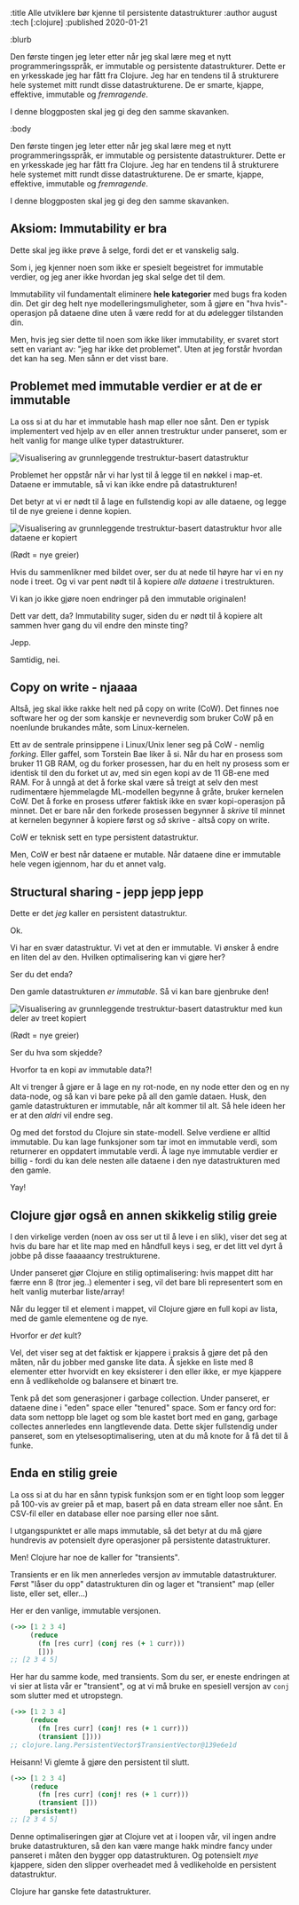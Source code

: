 :title Alle utviklere bør kjenne til persistente datastrukturer
:author august
:tech [:clojure]
:published 2020-01-21

:blurb

Den første tingen jeg leter etter når jeg skal lære meg et nytt programmeringsspråk, er immutable og persistente datastrukturer. Dette er en yrkesskade jeg har fått fra Clojure. Jeg har en tendens til å strukturere hele systemet mitt rundt disse datastrukturene. De er smarte, kjappe, effektive, immutable og _fremragende_.

I denne bloggposten skal jeg gi deg den samme skavanken.

:body

Den første tingen jeg leter etter når jeg skal lære meg et nytt programmeringsspråk, er immutable og persistente datastrukturer. Dette er en yrkesskade jeg har fått fra Clojure. Jeg har en tendens til å strukturere hele systemet mitt rundt disse datastrukturene. De er smarte, kjappe, effektive, immutable og _fremragende_.

I denne bloggposten skal jeg gi deg den samme skavanken.


## Aksiom: Immutability er bra

Dette skal jeg ikke prøve å selge, fordi det er et vanskelig salg.

Som i, jeg kjenner noen som ikke er spesielt begeistret for immutable verdier, og jeg aner ikke hvordan jeg skal selge det til dem.

Immutability vil fundamentalt eliminere **hele kategorier** med bugs fra koden din. Det gir deg helt nye modelleringsmuligheter, som å gjøre en "hva hvis"-operasjon på dataene dine uten å være redd for at du ødelegger tilstanden din.

Men, hvis jeg sier dette til noen som ikke liker immutability, er svaret stort sett en variant av: "jeg har ikke det problemet". Uten at jeg forstår hvordan det kan ha seg. Men sånn er det visst bare.

## Problemet med immutable verdier er at de er immutable

La oss si at du har et immutable hash map eller noe sånt. Den er typisk implementert ved hjelp av en eller annen trestruktur under panseret, som er helt vanlig for mange ulike typer datastrukturer.

![Visualisering av grunnleggende trestruktur-basert datastruktur](/images/blogg/the_basic.png)

Problemet her oppstår når vi har lyst til å legge til en nøkkel i map-et. Dataene er immutable, så vi kan ikke endre på datastrukturen!


Det betyr at vi er nødt til å lage en fullstendig kopi av alle dataene, og legge til de nye greiene i denne kopien.

![Visualisering av grunnleggende trestruktur-basert datastruktur hvor alle dataene er kopiert](/images/blogg/complete_clone.png)

(Rødt = nye greier)

Hvis du sammenlikner med bildet over, ser du at nede til høyre har vi en ny node i treet. Og vi var pent nødt til å kopiere _alle dataene_ i trestrukturen. 

Vi kan jo ikke gjøre noen endringer på den immutable originalen!

Dett var dett, da? Immutability suger, siden du er nødt til å kopiere alt sammen hver gang du vil endre den minste ting?

Jepp.

Samtidig, nei.

## Copy on write - njaaaa

Altså, jeg skal ikke rakke helt ned på copy on write (CoW). Det finnes noe software her og der som kanskje er nevneverdig som bruker CoW på en noenlunde brukandes måte, som Linux-kernelen.

Ett av de sentrale prinsippene i Linux/Unix lener seg på CoW - nemlig _forking_. Eller gaffel, som Torstein Bae liker å si. Når du har en prosess som bruker 11 GB RAM, og du forker prosessen, har du en helt ny prosess som er identisk til den du forket ut av, med sin egen kopi av de 11 GB-ene med RAM. For å unngå at det å forke skal være så treigt at selv den mest rudimentære hjemmelagde ML-modellen begynne å gråte, bruker kernelen CoW. Det å forke en prosess utfører faktisk ikke en svær kopi-operasjon på minnet. Det er bare når den forkede prosessen begynner å _skrive_ til minnet at kernelen begynner å kopiere først og _så_ skrive - altså copy on write.

CoW er teknisk sett en type persistent datastruktur.

Men, CoW er best når dataene er mutable. Når dataene dine er immutable hele vegen igjennom, har du et annet valg.

## Structural sharing - jepp jepp jepp

Dette er det _jeg_ kaller en persistent datastruktur.

Ok.

Vi har en svær datastruktur. Vi vet at den er immutable. Vi ønsker å endre en liten del av den. Hvilken optimalisering kan vi gjøre her?

Ser du det enda?

Den gamle datastrukturen _er immutable_. Så vi kan bare gjenbruke den!

![Visualisering av grunnleggende trestruktur-basert datastruktur med kun deler av treet kopiert](/images/blogg/structural_sharing.png)
 
(Rødt = nye greier)

Ser du hva som skjedde?

Hvorfor ta en kopi av immutable data?!

Alt vi trenger å gjøre er å lage en ny rot-node, en ny node etter den og en ny data-node, og så kan vi bare peke på all den gamle dataen. Husk, den gamle datastrukturen er immutable, når alt kommer til alt. Så hele ideen her er at den _aldri_ vil endre seg.

Og med det forstod du Clojure sin state-modell. Selve verdiene er alltid immutable. Du kan lage funksjoner som tar imot en immutable verdi, som returnerer en oppdatert immutable verdi. Å lage nye immutable verdier er billig - fordi du kan dele nesten alle dataene i den nye datastrukturen med den gamle.


Yay!


## Clojure gjør også en annen skikkelig stilig greie

I den virkelige verden (noen av oss ser ut til å leve i en slik), viser det seg at hvis du bare har et lite map med en håndfull keys i seg, er det litt vel dyrt å jobbe på disse faaaaancy trestrukturene.

Under panseret gjør Clojure en stilig optimalisering: hvis mappet ditt har færre enn 8 (tror jeg..) elementer i seg, vil det bare bli representert som en helt vanlig muterbar liste/array!

Når du legger til et element i mappet, vil Clojure gjøre en full kopi av lista, med de gamle elementene og de nye.

Hvorfor er _det_ kult?

Vel, det viser seg at det faktisk er kjappere i praksis å gjøre det på den måten, når du jobber med ganske lite data. Å sjekke en liste med 8 elementer etter hvorvidt en key eksisterer i den eller ikke, er mye kjappere enn å vedlikeholde og balansere et binært tre.

Tenk på det som generasjoner i garbage collection. Under panseret, er dataene dine i "eden" space eller "tenured" space. Som er fancy ord for: data som nettopp ble laget og som ble kastet bort med en gang, garbage collectes annerledes enn langtlevende data. Dette skjer fullstendig under panseret, som en ytelsesoptimalisering, uten at du må knote for å få det til å funke.

## Enda en stilig greie

La oss si at du har en sånn typisk funksjon som er en tight loop som legger på 100-vis av greier på et map, basert på en data stream eller noe sånt. En CSV-fil eller en database eller noe parsing eller noe sånt.

I utgangspunktet er alle maps immutable, så det betyr at du må gjøre hundrevis av potensielt dyre operasjoner på persistente datastrukturer.

Men! Clojure har noe de kaller for "transients".

Transients er en lik men annerledes versjon av immutable datastrukturer. Først "låser du opp" datastrukturen din og lager et "transient"
 map (eller liste, eller set, eller...)
 
Her er den vanlige, immutable versjonen.

```clojure
(->> [1 2 3 4]
     (reduce
       (fn [res curr] (conj res (+ 1 curr)))
       []))
;; [2 3 4 5]
```

Her har du samme kode, med transients. Som du ser, er eneste endringen at vi sier at lista vår er "transient", og at vi må bruke en spesiell versjon av `conj` som slutter med et utropstegn.


```clojure
(->> [1 2 3 4]
     (reduce
       (fn [res curr] (conj! res (+ 1 curr)))
       (transient [])))
;; clojure.lang.PersistentVector$TransientVector@139e6e1d
```

Heisann! Vi glemte å gjøre den persistent til slutt.

```clojure
(->> [1 2 3 4]
     (reduce
       (fn [res curr] (conj! res (+ 1 curr)))
       (transient []))
     persistent!)
;; [2 3 4 5]
```

Denne optimaliseringen gjør at Clojure vet at i loopen vår, vil ingen andre bruke datastrukturen, så den kan være mange hakk mindre fancy under panseret i måten den bygger opp datastrukturen. Og potensielt _mye_ kjappere, siden den slipper overheadet med å vedlikeholde en persistent datastruktur.

Clojure har ganske fete datastrukturer.
